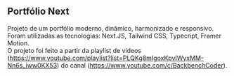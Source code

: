 ## Portfólio Next

Projeto de um portfólio moderno, dinâmico, harmonizado e responsivo.<br />
Foram utilizadas as tecnologias: Next.JS, Tailwind CSS, Typecript, Framer Motion. <br />
O projeto foi feito a partir da playlist de vídeos (https://www.youtube.com/playlist?list=PLQKg8mIgoxKpvIWyxMM-Nn6s_iww0KX53) do canal (https://www.youtube.com/c/BackbenchCoder).
